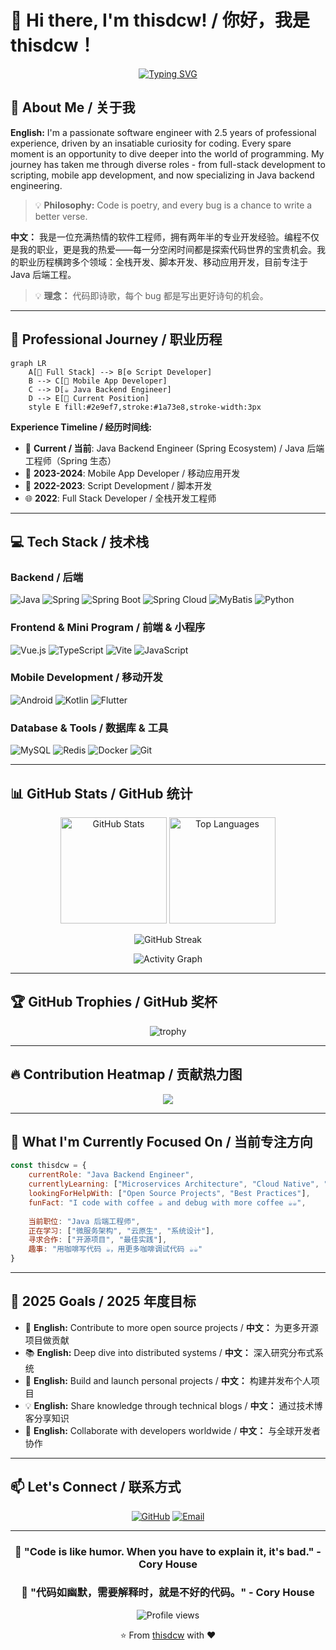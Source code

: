 # 👋 Hi there, I'm thisdcw! / 你好，我是 thisdcw！

<div align="center">
  
  [![Typing SVG](https://readme-typing-svg.herokuapp.com?font=Fira+Code&pause=1000&color=2E9EF7&center=true&vCenter=true&width=435&lines=Full+Stack+Developer;Backend+Java+Engineer;Open+Source+Enthusiast;Lifelong+Learner)](https://git.io/typing-svg)
  
</div>

## 🌟 About Me / 关于我

**English:**
I'm a passionate software engineer with 2.5 years of professional experience, driven by an insatiable curiosity for coding. Every spare moment is an opportunity to dive deeper into the world of programming. My journey has taken me through diverse roles - from full-stack development to scripting, mobile app development, and now specializing in Java backend engineering.

> 💡 **Philosophy:** Code is poetry, and every bug is a chance to write a better verse.

**中文：**
我是一位充满热情的软件工程师，拥有两年半的专业开发经验。编程不仅是我的职业，更是我的热爱——每一分空闲时间都是探索代码世界的宝贵机会。我的职业历程横跨多个领域：全栈开发、脚本开发、移动应用开发，目前专注于 Java 后端工程。

> 💡 **理念：** 代码即诗歌，每个 bug 都是写出更好诗句的机会。

---

## 🚀 Professional Journey / 职业历程

```mermaid
graph LR
    A[🌱 Full Stack] --> B[⚙️ Script Developer]
    B --> C[📱 Mobile App Developer]
    C --> D[☕ Java Backend Engineer]
    D --> E[🎯 Current Position]
    style E fill:#2e9ef7,stroke:#1a73e8,stroke-width:3px
```

**Experience Timeline / 经历时间线:**
- 🎯 **Current / 当前**: Java Backend Engineer (Spring Ecosystem) / Java 后端工程师（Spring 生态）
- 📱 **2023-2024**: Mobile App Developer / 移动应用开发
- 🔧 **2022-2023**: Script Development / 脚本开发
- 🌐 **2022**: Full Stack Developer / 全栈开发工程师

---

## 💻 Tech Stack / 技术栈

### Backend / 后端
![Java](https://img.shields.io/badge/Java-ED8B00?style=for-the-badge&logo=openjdk&logoColor=white)
![Spring](https://img.shields.io/badge/Spring-6DB33F?style=for-the-badge&logo=spring&logoColor=white)
![Spring Boot](https://img.shields.io/badge/Spring_Boot-6DB33F?style=for-the-badge&logo=spring-boot&logoColor=white)
![Spring Cloud](https://img.shields.io/badge/Spring_Cloud-6DB33F?style=for-the-badge&logo=spring&logoColor=white)
![MyBatis](https://img.shields.io/badge/MyBatis-DC382D?style=for-the-badge&logo=mybatis&logoColor=white)
![Python](https://img.shields.io/badge/Python-3776AB?style=for-the-badge&logo=python&logoColor=white)

### Frontend & Mini Program / 前端 & 小程序
![Vue.js](https://img.shields.io/badge/Vue.js-4FC08D?style=for-the-badge&logo=vue.js&logoColor=white)
![TypeScript](https://img.shields.io/badge/TypeScript-3178C6?style=for-the-badge&logo=typescript&logoColor=white)
![Vite](https://img.shields.io/badge/Vite-646CFF?style=for-the-badge&logo=vite&logoColor=white)
![JavaScript](https://img.shields.io/badge/JavaScript-F7DF1E?style=for-the-badge&logo=javascript&logoColor=black)

### Mobile Development / 移动开发
![Android](https://img.shields.io/badge/Android-3DDC84?style=for-the-badge&logo=android&logoColor=white)
![Kotlin](https://img.shields.io/badge/Kotlin-7F52FF?style=for-the-badge&logo=kotlin&logoColor=white)
![Flutter](https://img.shields.io/badge/Flutter-02569B?style=for-the-badge&logo=flutter&logoColor=white)

### Database & Tools / 数据库 & 工具
![MySQL](https://img.shields.io/badge/MySQL-4479A1?style=for-the-badge&logo=mysql&logoColor=white)
![Redis](https://img.shields.io/badge/Redis-DC382D?style=for-the-badge&logo=redis&logoColor=white)
![Docker](https://img.shields.io/badge/Docker-2496ED?style=for-the-badge&logo=docker&logoColor=white)
![Git](https://img.shields.io/badge/Git-F05032?style=for-the-badge&logo=git&logoColor=white)

---

## 📊 GitHub Stats / GitHub 统计

<div align="center">
  
  <img src="https://github-readme-stats.vercel.app/api?username=thisdcw&show_icons=true&theme=tokyonight&hide_border=true&count_private=true" alt="GitHub Stats" height="170"/>
  <img src="https://github-readme-stats.vercel.app/api/top-langs/?username=thisdcw&layout=compact&theme=tokyonight&hide_border=true&langs_count=8" alt="Top Languages" height="170"/>
  
</div>

<div align="center">
  
  ![GitHub Streak](https://github-readme-streak-stats.herokuapp.com/?user=thisdcw&theme=tokyonight&hide_border=true)
  
</div>

<div align="center">
  
  ![Activity Graph](https://github-readme-activity-graph.vercel.app/graph?username=thisdcw&theme=tokyo-night&hide_border=true&area=true)
  
</div>

---

## 🏆 GitHub Trophies / GitHub 奖杯

<div align="center">
  
  ![trophy](https://github-profile-trophy.vercel.app/?username=thisdcw&theme=tokyonight&no-frame=true&row=1&column=7)
  
</div>

---

## 🔥 Contribution Heatmap / 贡献热力图

<div align="center">
  
  ![](https://github-readme-activity-graph.vercel.app/graph?username=thisdcw&theme=react-dark&hide_border=true)
  
</div>

---

## 💼 What I'm Currently Focused On / 当前专注方向

```javascript
const thisdcw = {
    currentRole: "Java Backend Engineer",
    currentlyLearning: ["Microservices Architecture", "Cloud Native", "System Design"],
    lookingForHelpWith: ["Open Source Projects", "Best Practices"],
    funFact: "I code with coffee ☕ and debug with more coffee ☕☕",
    
    当前职位: "Java 后端工程师",
    正在学习: ["微服务架构", "云原生", "系统设计"],
    寻求合作: ["开源项目", "最佳实践"],
    趣事: "用咖啡写代码 ☕，用更多咖啡调试代码 ☕☕"
}
```

---

## 🌱 2025 Goals / 2025 年度目标

- 🎯 **English:** Contribute to more open source projects / **中文：** 为更多开源项目做贡献
- 📚 **English:** Deep dive into distributed systems / **中文：** 深入研究分布式系统
- 🚀 **English:** Build and launch personal projects / **中文：** 构建并发布个人项目
- 💡 **English:** Share knowledge through technical blogs / **中文：** 通过技术博客分享知识
- 🤝 **English:** Collaborate with developers worldwide / **中文：** 与全球开发者协作

---

## 📫 Let's Connect / 联系方式

<div align="center">
  
  [![GitHub](https://img.shields.io/badge/GitHub-thisdcw-181717?style=for-the-badge&logo=github)](https://github.com/thisdcw)
  [![Email](https://img.shields.io/badge/Email-Contact_Me-D14836?style=for-the-badge&logo=gmail&logoColor=white)](mailto:your.email@example.com)
  
</div>

---

<div align="center">
  
  ### 💬 "Code is like humor. When you have to explain it, it's bad." - Cory House
  ### 💬 "代码如幽默，需要解释时，就是不好的代码。" - Cory House
  
  <img src="https://komarev.com/ghpvc/?username=thisdcw&label=Profile%20views&color=0e75b6&style=flat" alt="Profile views" />
  
  ⭐️ From [thisdcw](https://github.com/thisdcw) with ❤️
  
</div>
